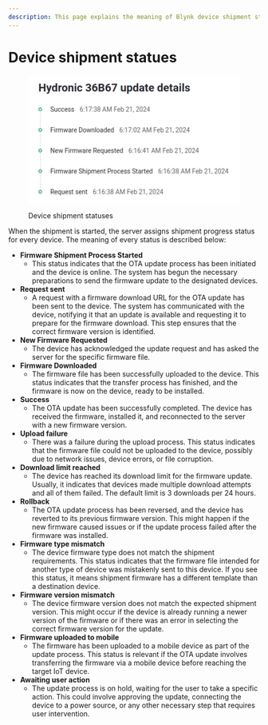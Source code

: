 ```yaml
---
description: This page explains the meaning of Blynk device shipment statuses
---
```


# Device shipment statues

<figure><img src="../../.gitbook/assets/screenshot-raymote.raypak.com-2024.06.28-18_00_58.png" alt=""><figcaption><p>Device shipment statuses</p></figcaption></figure>

When the shipment is started, the server assigns shipment progress status for every device. The meaning of every status is described below:

* **Firmware Shipment Process Started**
  * This status indicates that the OTA update process has been initiated and the device is online. The system has begun the necessary preparations to send the firmware update to the designated devices.
* **Request sent**
  * A request with a firmware download URL for the OTA update has been sent to the device. The system has communicated with the device, notifying it that an update is available and requesting it to prepare for the firmware download. This step ensures that the correct firmware version is identified.
* **New Firmware Requested**
  * The device has acknowledged the update request and has asked the server for the specific firmware file.&#x20;
* **Firmware Downloaded**
  * The firmware file has been successfully uploaded to the device. This status indicates that the transfer process has finished, and the firmware is now on the device, ready to be installed.
* **Success**
  * The OTA update has been successfully completed. The device has received the firmware, installed it, and reconnected to the server with a new firmware version.
* **Upload failure**
  * There was a failure during the upload process. This status indicates that the firmware file could not be uploaded to the device, possibly due to network issues, device errors, or file corruption.
* **Download limit reached**
  * The device has reached its download limit for the firmware update. Usually, it indicates that devices made multiple download attempts and all of them failed. The default limit is 3 downloads per 24 hours.
* **Rollback**
  * The OTA update process has been reversed, and the device has reverted to its previous firmware version. This might happen if the new firmware caused issues or if the update process failed after the firmware was installed.
* **Firmware type mismatch**
  * The device firmware type does not match the shipment requirements. This status indicates that the firmware file intended for another type of device was mistakenly sent to this device. If you see this status, it means shipment firmware has a different template than a destination device.
* **Firmware version mismatch**
  * The device firmware version does not match the expected shipment version. This might occur if the device is already running a newer version of the firmware or if there was an error in selecting the correct firmware version for the update.
* **Firmware uploaded to mobile**
  * The firmware has been uploaded to a mobile device as part of the update process. This status is relevant if the OTA update involves transferring the firmware via a mobile device before reaching the target IoT device.
* **Awaiting user action**
  * The update process is on hold, waiting for the user to take a specific action. This could involve approving the update, connecting the device to a power source, or any other necessary step that requires user intervention.

